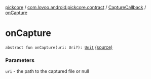 [pickcore](../../index.md) / [com.lovoo.android.pickcore.contract](../index.md) / [CaptureCallback](index.md) / [onCapture](./on-capture.md)

# onCapture

`abstract fun onCapture(uri: Uri?): `[`Unit`](https://kotlinlang.org/api/latest/jvm/stdlib/kotlin/-unit/index.html) [(source)](https://github.com/lovoo/android-pickpic/blob/master/pickcore/pickcore/src/main/kotlin/com/lovoo/android/pickcore/contract/CaptureCallback.kt#L27)

### Parameters

`uri` - the path to the captured file or null